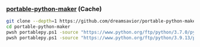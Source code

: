 ### [portable-python-maker](https://github.com/dreamsavior/portable-python-maker) (Cache)

```sh
git clone --depth=1 https://github.com/dreamsavior/portable-python-maker
cd portable-python-maker
pwsh portablepy.ps1 -source "https://www.python.org/ftp/python/3.7.0/python-3.7.0-embed-win32.zip" -destination "C:\Users\User\Lib\python-3.7-32"
pwsh portablepy.ps1 -source "https://www.python.org/ftp/python/3.9.13/python-3.9.13-embed-amd64.zip" -destination "C:\Users\User\Lib\python-3.9"
```